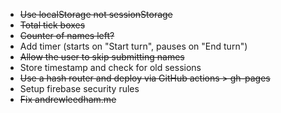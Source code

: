 - ~~Use localStorage not sessionStorage~~
- ~~Total tick boxes~~
- ~~Counter of names left?~~
- Add timer (starts on "Start turn", pauses on "End turn")
- ~~Allow the user to skip submitting names~~
- Store timestamp and check for old sessions
- ~~Use a hash router and deploy via GitHub actions > gh-pages~~
- Setup firebase security rules
- ~~Fix andrewleedham.me~~
